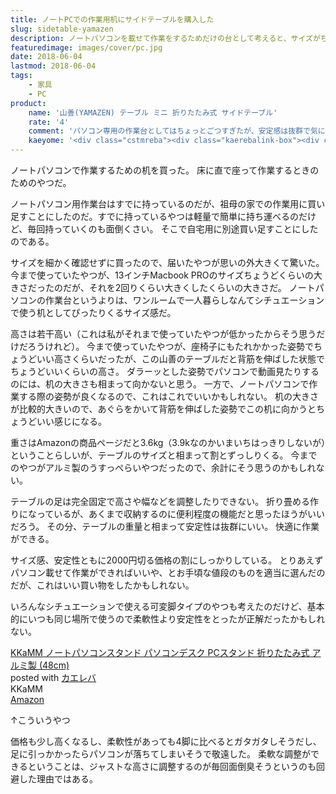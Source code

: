 ```yaml
---
title: ノートPCでの作業用机にサイドテーブルを購入した
slug: sidetable-yamazen
description: ノートパソコンを載せて作業をするためだけの台として考えると、サイズがちょっと大きすぎるのだが、安定性は抜群で作業していて気持ちがいい（ガタガタしないという意味で）。机の高さが少し高めなので姿勢を正さないと作業がしにくいのだけど、これはこれで姿勢矯正に貢献できると考えれば悪くない。リーズナブルな価格の割に抜群の安定感を持っていて、こいつはいいものだと思う。
featuredimage: images/cover/pc.jpg
date: 2018-06-04
lastmod: 2018-06-04
tags: 
    - 家具
    - PC
product:
    name: '山善(YAMAZEN) テーブル ミニ 折りたたみ式 サイドテーブル'
    rate: '4'
    comment: 'パソコン専用の作業台としてはちょっとごつすぎたが、安定感は抜群で気に入った'
    kaeyome: '<div class="cstmreba"><div class="kaerebalink-box"><div class="kaerebalink-image"><a href="https://www.amazon.co.jp/exec/obidos/ASIN/B01CDZC41C/illusionspace-22/" target="_blank" ><img src="https://images-fe.ssl-images-amazon.com/images/I/31uItadGB9L._SL160_.jpg" style="border: none;" /></a></div><div class="kaerebalink-info"><div class="kaerebalink-name"><a href="https://www.amazon.co.jp/exec/obidos/ASIN/B01CDZC41C/illusionspace-22/" target="_blank" >山善(YAMAZEN) テーブル ミニ 折りたたみ式 サイドテーブル 幅50×奥行44×高さ35cm ロータイプ ミドルブラウン YST-5040L(MBR/MBR)</a><div class="kaerebalink-powered-date">posted with <a href="https://kaereba.com" rel="nofollow" target="_blank">カエレバ</a></div></div><div class="kaerebalink-detail"> 山善(YAMAZEN)     </div><div class="kaerebalink-link1"><div class="shoplinkamazon"><a href="https://www.amazon.co.jp/gp/search?keywords=%E5%B1%B1%E5%96%84%28YAMAZEN%29%20%E3%83%86%E3%83%BC%E3%83%96%E3%83%AB%20%E3%83%9F%E3%83%8B%20%E6%8A%98%E3%82%8A%E3%81%9F%E3%81%9F%E3%81%BF%E5%BC%8F%20%E3%82%B5%E3%82%A4%E3%83%89%E3%83%86%E3%83%BC%E3%83%96%E3%83%AB&__mk_ja_JP=%E3%82%AB%E3%82%BF%E3%82%AB%E3%83%8A&tag=illusionspace-22" target="_blank" >Amazon</a></div><div class="shoplinkrakuten"><a href="https://hb.afl.rakuten.co.jp/hgc/11b85a2b.54f625b8.11b85a2c.594e2eba/?pc=https%3A%2F%2Fsearch.rakuten.co.jp%2Fsearch%2Fmall%2F%25E5%25B1%25B1%25E5%2596%2584%2528YAMAZEN%2529%2520%25E3%2583%2586%25E3%2583%25BC%25E3%2583%2596%25E3%2583%25AB%2520%25E3%2583%259F%25E3%2583%258B%2520%25E6%258A%2598%25E3%2582%258A%25E3%2581%259F%25E3%2581%259F%25E3%2581%25BF%25E5%25BC%258F%2520%25E3%2582%25B5%25E3%2582%25A4%25E3%2583%2589%25E3%2583%2586%25E3%2583%25BC%25E3%2583%2596%25E3%2583%25AB%2F-%2Ff.1-p.1-s.1-sf.0-st.A-v.2%3Fx%3D0%26scid%3Daf_ich_link_urltxt%26m%3Dhttp%3A%2F%2Fm.rakuten.co.jp%2F" target="_blank" >楽天市場</a></div></div></div><div class="booklink-footer"></div></div></div>'
---
```


ノートパソコンで作業するための机を買った。
床に直で座って作業するときのためのやつだ。

ノートパソコン用作業台はすでに持っているのだが、祖母の家での作業用に買い足すことにしたのだ。すでに持っているやつは軽量で簡単に持ち運べるのだけど、毎回持っていくのも面倒くさい。
そこで自宅用に別途買い足すことにしたのである。

サイズを細かく確認せずに買ったので、届いたやつが思いの外大きくて驚いた。
今まで使っていたやつが、13インチMacbook PROのサイズちょうどくらいの大きさだったのだが、それを2回りくらい大きくしたくらいの大きさだ。
ノートパソコンの作業台というよりは、ワンルームで一人暮らしなんてシチュエーションで使う机としてぴったりくるサイズ感だ。

高さは若干高い（これは私がそれまで使っていたやつが低かったからそう思うだけだろうけれど）。
今まで使っていたやつが、座椅子にもたれかかった姿勢でちょうどいい高さくらいだったが、この山善のテーブルだと背筋を伸ばした状態でちょうどいいくらいの高さ。
ダラーッとした姿勢でパソコンで動画見たりするのには、机の大きさも相まって向かないと思う。
一方で、ノートパソコンで作業する際の姿勢が良くなるので、これはこれでいいかもしれない。
机の大きさが比較的大きいので、あぐらをかいて背筋を伸ばした姿勢でこの机に向かうとちょうどいい感じになる。

重さはAmazonの商品ページだと3.6kg（3.9kなのかいまいちはっきりしないが）ということらしいが、テーブルのサイズと相まって割とずっしりくる。
今までのやつがアルミ製のうすっぺらいやつだったので、余計にそう思うのかもしれない。

テーブルの足は完全固定で高さや幅などを調整したりできない。
折り畳める作りになっているが、あくまで収納するのに便利程度の機能だと思ったほうがいいだろう。
その分、テーブルの重量と相まって安定性は抜群にいい。
快適に作業ができる。

サイズ感、安定性ともに2000円切る価格の割にしっかりしている。
とりあえずパソコン載せて作業ができればいいや、とお手頃な値段のものを適当に選んだのだが、これはいい買い物をしたかもしれない。

いろんなシチュエーションで使える可変脚タイプのやつも考えたのだけど、基本的にいつも同じ場所で使うので柔軟性より安定性をとったが正解だったかもしれない。

<div class="cstmreba">
<div class="kaerebalink-box">
<div class="kaerebalink-image"><a href="https://www.amazon.co.jp/exec/obidos/ASIN/B072Q2RGZB/illusionspace-22/" target="_blank" ><img alt=""  src="https://images-fe.ssl-images-amazon.com/images/I/41Ki%2BPcR-rL._SL160_.jpg" style="border: none;" /></a></div>
<div class="kaerebalink-info">
<div class="kaerebalink-name"><a href="https://www.amazon.co.jp/exec/obidos/ASIN/B072Q2RGZB/illusionspace-22/" target="_blank" >KKaMM ノートパソコンスタンド パソコンデスク PCスタンド 折りたたみ式 アルミ製 (48cm)</a>
<div class="kaerebalink-powered-date">posted with <a href="https://kaereba.com" rel="nofollow" target="_blank">カエレバ</a></div>
</div>
<div class="kaerebalink-detail"> KKaMM     </div>
<div class="kaerebalink-link1">
<div class="shoplinkamazon"><a href="https://www.amazon.co.jp/gp/search?keywords=KKaMM%20%E3%83%8E%E3%83%BC%E3%83%88%E3%83%91%E3%82%BD%E3%82%B3%E3%83%B3%E3%82%B9%E3%82%BF%E3%83%B3%E3%83%89&#038;__mk_ja_JP=%E3%82%AB%E3%82%BF%E3%82%AB%E3%83%8A&#038;tag=illusionspace-22" target="_blank" >Amazon</a></div>
</div>
</div>
<div class="booklink-footer"></div>
</div>
</div>

↑こういうやつ

価格も少し高くなるし、柔軟性があっても4脚に比べるとガタガタしそうだし、足に引っかかったらパソコンが落ちてしまいそうで敬遠した。
柔軟な調整ができるということは、ジャストな高さに調整するのが毎回面倒臭そうというのも回避した理由ではある。
